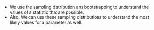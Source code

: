 - We use the sampling distribution ans bootstrapping to understand the values of a statistic that are possible.
- Also, We can use these sampling distributions to understand the most likely values for a parameter as well.
